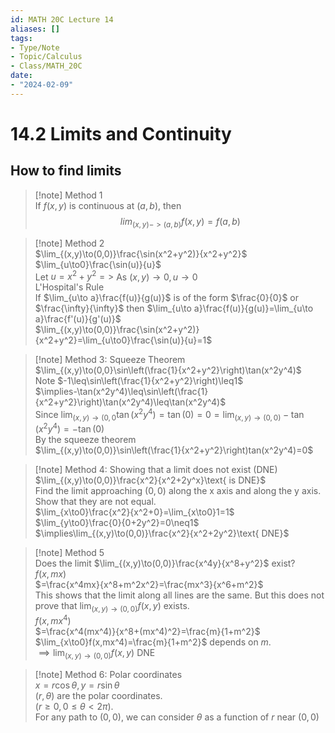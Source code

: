 ```yaml
---
id: MATH 20C Lecture 14
aliases: []
tags:
- Type/Note
- Topic/Calculus
- Class/MATH_20C
date:
- "2024-02-09"
---
```

# 14.2 Limits and Continuity  

## How to find limits  

> [!note] Method 1  
> If $f(x,y)$ is continuous at $(a,b)$, then $$lim_{(x,y)->(a,b)}f(x,y)=f(a,b)$$  

> [!note] Method 2  
> $\lim_{(x,y)\to(0,0)}\frac{\sin(x^2+y^2)}{x^2+y^2}$  
> $\lim_{u\to0}\frac{\sin(u)}{u}$  
> Let $u=x^2+y^2=>$ As $(x,y)\to0,u\to0$  
> L'Hospital's Rule  
> If $\lim_{u\to a}\frac{f(u)}{g(u)}$ is of the form $\frac{0}{0}$ or $\frac{\infty}{\infty}$ then $\lim_{u\to a}\frac{f(u)}{g(u)}=\lim_{u\to a}\frac{f'(u)}{g'(u)}$  
> $\lim_{(x,y)\to(0,0)}\frac{\sin(x^2+y^2)}{x^2+y^2}=\lim_{u\to0}\frac{\sin(u)}{u}=1$  

> [!note] Method 3: Squeeze Theorem  
> $\lim_{(x,y)\to(0,0}\sin\left(\frac{1}{x^2+y^2}\right)\tan(x^2y^4)$  
> Note $-1\leq\sin\left(\frac{1}{x^2+y^2}\right)\leq1$  
> $\implies-\tan(x^2y^4)\leq\sin\left(\frac{1}{x^2+y^2}\right)\tan(x^2y^4)\leq\tan(x^2y^4)$  
> Since $\lim_{(x,y)\to(0,0}\tan(x^2y^4)=\tan(0)=0=\lim_{(x,y)\to(0,0)}-\tan(x^2y^4)=-\tan(0)$  
> By the squeeze theorem  
> $\lim_{(x,y)\to(0,0)}\sin\left(\frac{1}{x^2+y^2}\right)tan(x^2y^4)=0$  

> [!note] Method 4: Showing that a limit does not exist (DNE)  
> $\lim_{(x,y)\to(0,0)}\frac{x^2}{x^2+2y^x}\text{ is DNE}$  
> Find the limit approaching $(0,0)$ along the x axis and along the y axis. Show that they are not equal.  
> $\lim_{x\to0}\frac{x^2}{x^2+0}=\lim_{x\to0}1=1$  
> $\lim_{y\to0}\frac{0}{0+2y^2}=0\neq1$  
> $\implies\lim_{(x,y)\to(0,0)}\frac{x^2}{x^2+2y^2}\text{ DNE}$  

> [!note] Method 5  
> Does the limit $\lim_{(x,y)\to(0,0)}\frac{x^4y}{x^8+y^2}$ exist?  
> $f(x,mx)$  
> $=\frac{x^4mx}{x^8+m^2x^2}=\frac{mx^3}{x^6+m^2}$  
> This shows that the limit along all lines are the same. But this does not prove that $\lim_{(x,y)\to(0,0)}f(x,y)$ exists.  
> $f(x,mx^4)$  
> $=\frac{x^4(mx^4)}{x^8+(mx^4)^2}=\frac{m}{1+m^2}$  
> $\lim_{x\to0}f(x,mx^4)=\frac{m}{1+m^2}$ depends on $m$.  
> $\implies\lim_{(x,y)\to(0,0)}f(x,y)$ DNE  

> [!note] Method 6: Polar coordinates  
> $x=r\cos\theta,y=r\sin\theta$  
> $(r,\theta)$ are the polar coordinates.  
> $(r\geq0,0\leq\theta<2\pi)$.  
> For any path to $(0,0)$, we can consider $\theta$ as a function of $r$ near $(0,0)$  
